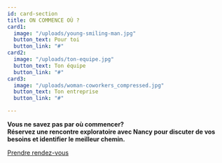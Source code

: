 ```yaml
---
id: card-section
title: ON COMMENCE OÙ ?
card1:
  image: "/uploads/young-smiling-man.jpg"
  button_text: Pour toi
  button_link: "#"
card2:
  image: "/uploads/ton-equipe.jpg"
  button_text: Ton équipe
  button_link: "#"
card3:
  image: "/uploads/woman-coworkers_compressed.jpg"
  button_text: Ton entreprise
  button_link: "#"

---
```

**Vous ne savez pas par où commencer?**  
**Réservez une rencontre exploratoire avec Nancy pour discuter de vos besoins et identifier le meilleur chemin.**

<a href="https://www.gorendezvous.com/homepage/111690" target="_blank" class="button">Prendre rendez-vous</a>